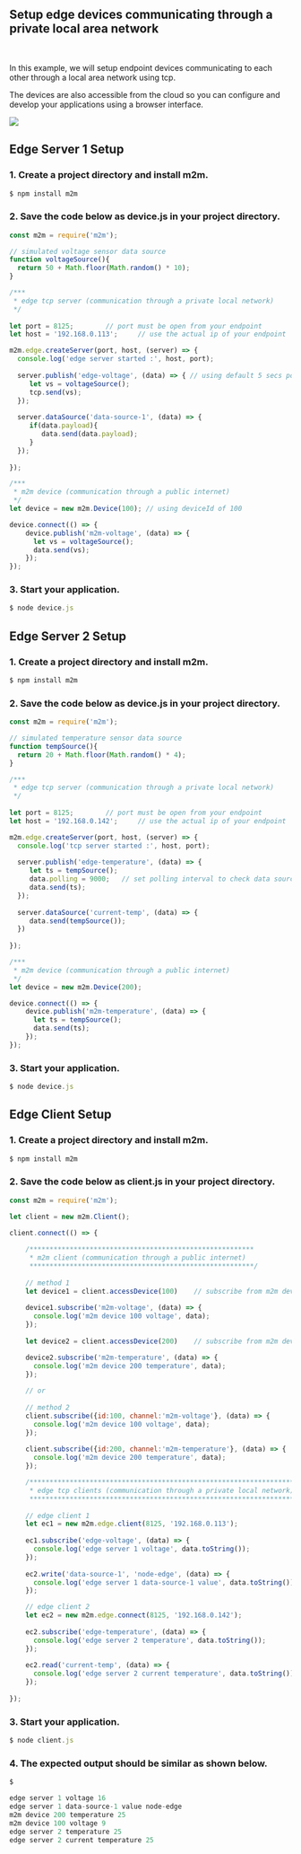 
## Setup edge devices communicating through a private local area network 

<br>

In this example, we will setup endpoint devices communicating to each other through a local area network using tcp. 

The devices are also accessible from the cloud so you can configure and develop your applications using a browser interface. 

![](assets/m2m-edge.svg)

## Edge Server 1 Setup

### 1. Create a project directory and install m2m.
```js
$ npm install m2m
```
### 2. Save the code below as device.js in your project directory.
```js
const m2m = require('m2m');

// simulated voltage sensor data source
function voltageSource(){
  return 50 + Math.floor(Math.random() * 10);
}

/***
 * edge tcp server (communication through a private local network)
 */
    
let port = 8125;		// port must be open from your endpoint
let host = '192.168.0.113'; 	// use the actual ip of your endpoint

m2m.edge.createServer(port, host, (server) => {
  console.log('edge server started :', host, port);
  
  server.publish('edge-voltage', (data) => { // using default 5 secs polling interval
     let vs = voltageSource();
     tcp.send(vs);
  });
  
  server.dataSource('data-source-1', (data) => {
     if(data.payload){
        data.send(data.payload);
     }
  });
  
});

/***
 * m2m device (communication through a public internet)
 */
let device = new m2m.Device(100); // using deviceId of 100

device.connect(() => {
    device.publish('m2m-voltage', (data) => {
      let vs = voltageSource();
      data.send(vs);
    });
});

```
### 3. Start your application.
```js
$ node device.js
```

## Edge Server 2 Setup

### 1. Create a project directory and install m2m.
```js
$ npm install m2m
```
### 2. Save the code below as device.js in your project directory.
```js
const m2m = require('m2m');

// simulated temperature sensor data source
function tempSource(){
  return 20 + Math.floor(Math.random() * 4);
}

/***
 * edge tcp server (communication through a private local network)
 */
    
let port = 8125;		// port must be open from your endpoint
let host = '192.168.0.142'; 	// use the actual ip of your endpoint

m2m.edge.createServer(port, host, (server) => {
  console.log('tcp server started :', host, port);
  
  server.publish('edge-temperature', (data) => {
     let ts = tempSource();
     data.polling = 9000; 	// set polling interval to check data source for any changes
     data.send(ts);
  });
  
  server.dataSource('current-temp', (data) => {
     data.send(tempSource()); 
  })
  
});

/***
 * m2m device (communication through a public internet)
 */
let device = new m2m.Device(200);

device.connect(() => {
    device.publish('m2m-temperature', (data) => {
      let ts = tempSource();
      data.send(ts);
    });
});

```
### 3. Start your application.
```js
$ node device.js
```

## Edge Client Setup

### 1. Create a project directory and install m2m.
```js
$ npm install m2m
```
### 2. Save the code below as client.js in your project directory.
```js
const m2m = require('m2m'); 

let client = new m2m.Client();

client.connect(() => {
    
    /********************************************************
     * m2m client (communication through a public internet)
     ********************************************************/
     
    // method 1
    let device1 = client.accessDevice(100)    // subscribe from m2m device 100
    
    device1.subscribe('m2m-voltage', (data) => {
      console.log('m2m device 100 voltage', data);
    });
    
    let device2 = client.accessDevice(200)    // subscribe from m2m device 200

    device2.subscribe('m2m-temperature', (data) => {
      console.log('m2m device 200 temperature', data);
    });
    
    // or 
    
    // method 2
    client.subscribe({id:100, channel:'m2m-voltage'}, (data) => {
      console.log('m2m device 100 voltage', data);
    });
    
    client.subscribe({id:200, channel:'m2m-temperature'}, (data) => {
      console.log('m2m device 200 temperature', data);
    });

    /********************************************************************
     * edge tcp clients (communication through a private local network)
     ********************************************************************/
     
    // edge client 1 
    let ec1 = new m2m.edge.client(8125, '192.168.0.113');
    
    ec1.subscribe('edge-voltage', (data) => {
      console.log('edge server 1 voltage', data.toString());
    });
    
    ec2.write('data-source-1', 'node-edge', (data) => {
      console.log('edge server 1 data-source-1 value', data.toString());
    });

    // edge client 2
    let ec2 = new m2m.edge.connect(8125, '192.168.0.142');
    
    ec2.subscribe('edge-temperature', (data) => {
      console.log('edge server 2 temperature', data.toString());
    });
    
    ec2.read('current-temp', (data) => {
      console.log('edge server 2 current temperature', data.toString());
    });
    
});

```
### 3. Start your application.
```js
$ node client.js
```

### 4. The expected output should be similar as shown below.
```js
$

edge server 1 voltage 16
edge server 1 data-source-1 value node-edge
m2m device 200 temperature 25
m2m device 100 voltage 9
edge server 2 temperature 25
edge server 2 current temperature 25

```


